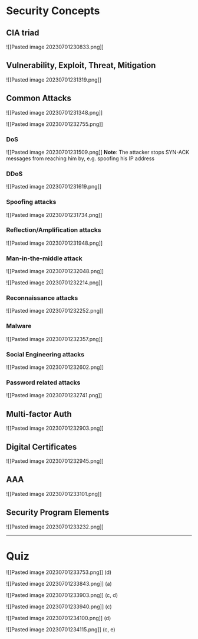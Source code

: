 
# Security Concepts

## CIA triad

![[Pasted image 20230701230833.png]]


## Vulnerability, Exploit, Threat, Mitigation

![[Pasted image 20230701231319.png]]


## Common Attacks

![[Pasted image 20230701231348.png]]

![[Pasted image 20230701232755.png]]

### DoS

![[Pasted image 20230701231509.png]]
**Note**: The attacker stops SYN-ACK messages from reaching him by, e.g. spoofing his IP address

### DDoS

![[Pasted image 20230701231619.png]]


### Spoofing attacks

![[Pasted image 20230701231734.png]]


### Reflection/Amplification attacks

![[Pasted image 20230701231948.png]]


### Man-in-the-middle attack

![[Pasted image 20230701232048.png]]

![[Pasted image 20230701232214.png]]


### Reconnaissance attacks

![[Pasted image 20230701232252.png]]


### Malware

![[Pasted image 20230701232357.png]]


### Social Engineering attacks

![[Pasted image 20230701232602.png]]


### Password related attacks

![[Pasted image 20230701232741.png]]


## Multi-factor Auth

![[Pasted image 20230701232903.png]]


## Digital Certificates

![[Pasted image 20230701232945.png]]


## AAA

![[Pasted image 20230701233101.png]]


## Security Program Elements

![[Pasted image 20230701233232.png]]



---


# Quiz

![[Pasted image 20230701233753.png]]
(d)


![[Pasted image 20230701233843.png]]
(a)

![[Pasted image 20230701233903.png]]
(c, d)

![[Pasted image 20230701233940.png]]
(c)

![[Pasted image 20230701234100.png]]
(d)

![[Pasted image 20230701234115.png]]
(c, e)